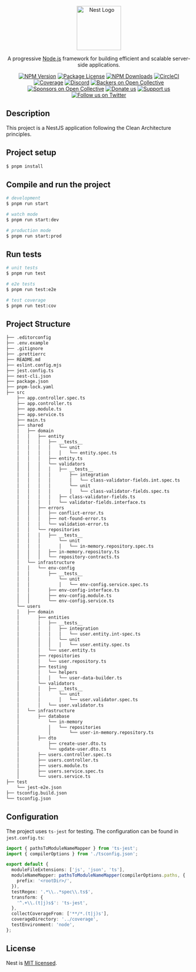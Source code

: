 <p align="center">
  <a href="http://nestjs.com/" target="blank"><img src="https://nestjs.com/img/logo-small.svg" width="120" alt="Nest Logo" /></a>
</p>

[circleci-image]: https://img.shields.io/circleci/build/github/nestjs/nest/master?token=abc123def456
[circleci-url]: https://circleci.com/gh/nestjs/nest

<p align="center">A progressive <a href="http://nodejs.org" target="_blank">Node.js</a> framework for building efficient and scalable server-side applications.</p>
<p align="center">
<a href="https://www.npmjs.com/~nestjscore" target="_blank"><img src="https://img.shields.io/npm/v/@nestjs/core.svg" alt="NPM Version" /></a>
<a href="https://www.npmjs.com/~nestjscore" target="_blank"><img src="https://img.shields.io/npm/l/@nestjs/core.svg" alt="Package License" /></a>
<a href="https://www.npmjs.com/~nestjscore" target="_blank"><img src="https://img.shields.io/npm/dm/@nestjs/common.svg" alt="NPM Downloads" /></a>
<a href="https://circleci.com/gh/nestjs/nest" target="_blank"><img src="https://img.shields.io/circleci/build/github/nestjs/nest/master" alt="CircleCI" /></a>
<a href="https://coveralls.io/github/nestjs/nest?branch=master" target="_blank"><img src="https://coveralls.io/repos/github/nestjs/nest/badge.svg?branch=master#9" alt="Coverage" /></a>
<a href="https://discord.gg/G7Qnnhy" target="_blank"><img src="https://img.shields.io/badge/discord-online-brightgreen.svg" alt="Discord"/></a>
<a href="https://opencollective.com/nest#backer" target="_blank"><img src="https://opencollective.com/nest/backers/badge.svg" alt="Backers on Open Collective" /></a>
<a href="https://opencollective.com/nest#sponsor" target="_blank"><img src="https://opencollective.com/nest/sponsors/badge.svg" alt="Sponsors on Open Collective" /></a>
<a href="https://paypal.me/kamilmysliwiec" target="_blank"><img src="https://img.shields.io/badge/Donate-PayPal-ff3f59.svg" alt="Donate us"/></a>
<a href="https://opencollective.com/nest#sponsor" target="_blank"><img src="https://img.shields.io/badge/Support%20us-Open%20Collective-41B883.svg" alt="Support us"></a>
<a href="https://twitter.com/nestframework" target="_blank"><img src="https://img.shields.io/twitter/follow/nestframework.svg?style=social&label=Follow" alt="Follow us on Twitter"></a>
</p>

## Description

This project is a NestJS application following the Clean Architecture principles.

## Project setup

```bash
$ pnpm install
```

## Compile and run the project

```bash
# development
$ pnpm run start

# watch mode
$ pnpm run start:dev

# production mode
$ pnpm run start:prod
```

## Run tests

```bash
# unit tests
$ pnpm run test

# e2e tests
$ pnpm run test:e2e

# test coverage
$ pnpm run test:cov
```

## Project Structure

```bash
├── .editorconfig
├── .env.example
├── .gitignore
├── .prettierrc
├── README.md
├── eslint.config.mjs
├── jest.config.ts
├── nest-cli.json
├── package.json
├── pnpm-lock.yaml
├── src
    ├── app.controller.spec.ts
    ├── app.controller.ts
    ├── app.module.ts
    ├── app.service.ts
    ├── main.ts
    ├── shared
    │   ├── domain
    │   │   ├── entity
    │   │   │   ├── __tests__
    │   │   │   │   └── unit
    │   │   │   │   │   └── entity.spec.ts
    │   │   │   ├── entity.ts
    │   │   │   └── validators
    │   │   │   │   ├── __tests__
    │   │   │   │       ├── integration
    │   │   │   │       │   └── class-validator-fields.int.spec.ts
    │   │   │   │       └── unit
    │   │   │   │       │   └── class-validator-fields.spec.ts
    │   │   │   │   ├── class-validator-fields.ts
    │   │   │   │   └── validator-fields.interface.ts
    │   │   ├── errors
    │   │   │   ├── conflict-error.ts
    │   │   │   ├── not-found-error.ts
    │   │   │   └── validation-error.ts
    │   │   └── repositories
    │   │   │   ├── __tests__
    │   │   │       └── unit
    │   │   │       │   └── in-memory.repository.spec.ts
    │   │   │   ├── in-memory.repository.ts
    │   │   │   └── repository-contracts.ts
    │   └── infrastructure
    │   │   └── env-config
    │   │       ├── __tests__
    │   │           └── unit
    │   │           │   └── env-config.service.spec.ts
    │   │       ├── env-config-interface.ts
    │   │       ├── env-config.module.ts
    │   │       └── env-config.service.ts
    └── users
    │   ├── domain
    │       ├── entities
    │       │   ├── __tests__
    │       │   │   ├── integration
    │       │   │   │   └── user.entity.int-spec.ts
    │       │   │   └── unit
    │       │   │   │   └── user.entity.spec.ts
    │       │   └── user.entity.ts
    │       ├── repositories
    │       │   └── user.repository.ts
    │       ├── testing
    │       │   └── helpers
    │       │   │   └── user-data-builder.ts
    │       └── validators
    │       │   ├── __tests__
    │       │       └── unit
    │       │       │   └── user.validator.spec.ts
    │       │   └── user.validator.ts
    │   └── infrastructure
    │       ├── database
    │           └── in-memory
    │           │   └── repositories
    │           │       └── user-in-memory.repository.ts
    │       ├── dto
    │           ├── create-user.dto.ts
    │           └── update-user.dto.ts
    │       ├── users.controller.spec.ts
    │       ├── users.controller.ts
    │       ├── users.module.ts
    │       ├── users.service.spec.ts
    │       └── users.service.ts
├── test
    └── jest-e2e.json
├── tsconfig.build.json
└── tsconfig.json
```

## Configuration

The project uses `ts-jest` for testing. The configuration can be found in `jest.config.ts`:

```ts
import { pathsToModuleNameMapper } from 'ts-jest';
import { compilerOptions } from './tsconfig.json';

export default {
  moduleFileExtensions: ['js', 'json', 'ts'],
  moduleNameMapper: pathsToModuleNameMapper(compilerOptions.paths, {
    prefix: '<rootDir>/',
  }),
  testRegex: '.*\\..*spec\\.ts$',
  transform: {
    '^.+\\.(t|j)s$': 'ts-jest',
  },
  collectCoverageFrom: ['**/*.(t|j)s'],
  coverageDirectory: '../coverage',
  testEnvironment: 'node',
};
```

## License

Nest is [MIT licensed](LICENSE).
